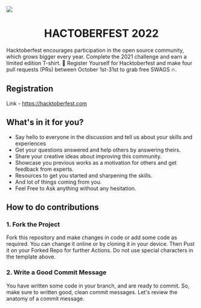   <img src ='https://github.com/Srishti44-g/HACTOBERFEST-2022/blob/main/Hactoberfest2022.png'>
  
  <H1><center><B>HACTOBERFEST 2022</B> </center> </H1>
  Hacktoberfest encourages participation in the open source community, which grows bigger every        year. Complete the 2021 challenge and earn a limited edition T-shirt. 📢 Register Yourself for Hacktoberfest and make four pull requests (PRs) between October 1st-31st to grab free SWAGS 🔥.
  
  ## Registration
  Link - https://hacktoberfest.com
  
  ## What's in it for you?
- Say hello to everyone in the discussion and tell us about your skills and experiences
- Get your questions answered and help others by answering theirs.
- Share your creative ideas about improving this community.
- Showcase you previous works as a motivation for others and get feedback from experts.
- Resources to get you started and sharpening the skills.
- And lot of things coming from you.
- Feel Free to Ask anything without any hesitation.

## How to do contributions 

### 1. Fork the Project
Fork this repository and make changes in code or add some code as required. You can change it online or by cloning it in your device. Then Pust it on your Forked Repo for further Actions. Do not use special characters in the template above.

### 2. Write a Good Commit Message
You have written some code in your branch, and are ready to commit. So, make sure to written good, clean commit messages. Let's review the anatomy of a commit message.


  
  
  
